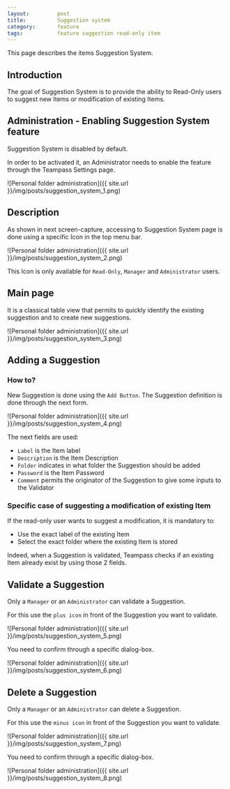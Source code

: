 ```yaml
---
layout: 		post
title: 			Suggestion system
category:		feature
tags:			feature suggestion read-only item
---
```


This page describes the items Suggestion System.

## Introduction

The goal of Suggestion System is to provide the ability to Read-Only users to suggest new Items or modification of existing Items.

## Administration - Enabling Suggestion System feature

Suggestion System is disabled by default. 

In order to be activated it, an Administrator needs to enable the feature through the Teampass Settings page.

![Personal folder administration]({{ site.url }}/img/posts/suggestion_system_1.png)

## Description

As shown in next screen-capture, accessing to Suggestion System page is done using a specific Icon in the top menu bar.

![Personal folder administration]({{ site.url }}/img/posts/suggestion_system_2.png)

This Icon is only available for `Read-Only`, `Manager` and `Administrator` users.

## Main page

It is a classical table view that permits to quickly identify the existing suggestion and to create new suggestions.

![Personal folder administration]({{ site.url }}/img/posts/suggestion_system_3.png)

## Adding a Suggestion

### How to?

New Suggestion is done using the `Add Button`.
The Suggestion definition is done through the next form.

![Personal folder administration]({{ site.url }}/img/posts/suggestion_system_4.png)

The next fields are used:

* `Label` is the Item label
* `Description` is the Item Description
* `Folder` indicates in what folder the Suggestion should be added
* `Password` is the Item Password
* `Comment` permits the originator of the Suggestion to give some inputs to the Validator

### Specific case of suggesting a modification of existing Item

If the read-only user wants to suggest a modification, it is mandatory to:

* Use the exact label of the existing Item
* Select the exact folder where the existing Item is stored

Indeed, when a Suggestion is validated, Teampass checks if an existing Item already exist by using those 2 fields.

## Validate a Suggestion

Only a `Manager` or an `Administrator` can validate a Suggestion.

For this use the `plus icon` in front of the Suggestion you want to validate.

![Personal folder administration]({{ site.url }}/img/posts/suggestion_system_5.png)

You need to confirm through a specific dialog-box. 

![Personal folder administration]({{ site.url }}/img/posts/suggestion_system_6.png)


## Delete a Suggestion

Only a `Manager` or an `Administrator` can delete a Suggestion.

For this use the `minus icon` in front of the Suggestion you want to validate.

![Personal folder administration]({{ site.url }}/img/posts/suggestion_system_7.png)

You need to confirm through a specific dialog-box. 

![Personal folder administration]({{ site.url }}/img/posts/suggestion_system_8.png)